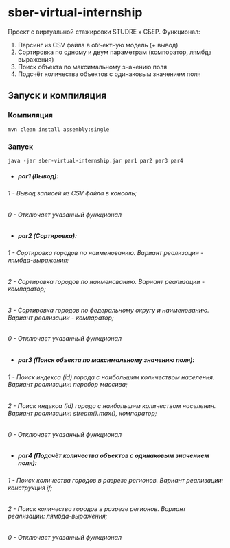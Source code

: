 # sber-virtual-internship
Проект с виртуальной стажировки STUDRE x СБЕР. Функционал:
1. Парсинг из CSV файла в объектную модель (+ вывод)
2. Сортировка по одному и двум параметрам (компоратор, лямбда выражения)
3. Поиск объекта по максимальному значению поля
4. Подсчёт количества объектов с одинаковым значением поля

## Запуск и компиляция
###  Компиляция
```
mvn clean install assembly:single
```

### Запуск
```
java -jar sber-virtual-internship.jar par1 par2 par3 par4
```
+ ##### par1 (Вывод):
###### 1 - Вывод записей из CSV файла в консоль;
###### 0 - Отключает указанный функционал

+ ##### par2 (Сортировка):
###### 1 - Сортировка городов по наименованию. Вариант реализации - лямбда-выражения;
###### 2 - Сортировка городов по наименованию. Вариант реализации - компаратор;
###### 3 - Сортировка городов по федеральному округу и наименованию. Вариант реализации - компаратор;
###### 0 - Отключает указанный функционал

+ ##### par3 (Поиск объекта по максимальному значению поля):
###### 1 - Поиск индекса (id) города с наибольшим количеством населения. Вариант реализации: перебор массива;
###### 2 - Поиск индекса (id) города с наибольшим количеством населения. Вариант реализации: stream().max(), компаратор;
###### 0 - Отключает указанный функционал

+ ##### par4 (Подсчёт количества объектов с одинаковым значением поля):
###### 1 - Поиск количества городов в разрезе регионов. Вариант реализации: конструкция if;
###### 2 - Поиск количества городов в разрезе регионов. Вариант реализации: лямбда-выражения;
###### 0 - Отключает указанный функционал


